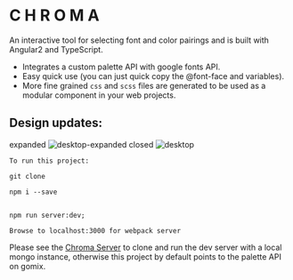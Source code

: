 # C H R O M A

An interactive tool for selecting font and color pairings and is built with Angular2 and TypeScript.

- Integrates a custom palette API with google fonts API.
- Easy quick use (you can just quick copy the @font-face and variables).
- More fine grained `css` and `scss` files are generated to be used as a modular component in your web projects.

## Design updates:
expanded
![desktop-expanded](https://cloud.githubusercontent.com/assets/8305414/23592461/385bbe76-01b6-11e7-94f4-5b2dd196170a.png)
closed
![desktop](https://cloud.githubusercontent.com/assets/8305414/23592462/386e162a-01b6-11e7-8d70-45e70c08b533.png)

```
To run this project:

git clone

npm i --save


npm run server:dev;

Browse to localhost:3000 for webpack server
```

Please see the [Chroma Server](https://github.com/andalex/Chroma-server "Chroma Server")
to clone and run the dev server with a local mongo instance, otherwise this project by default points to the palette API on gomix.
